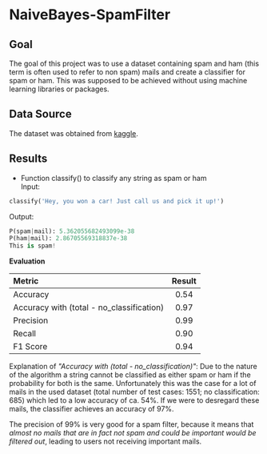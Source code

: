 # NaiveBayes-SpamFilter

## Goal
The goal of this project was to use a dataset containing spam and ham (this term is often used to refer to non spam) mails and create a classifier for spam or ham.
This was supposed to be achieved without using machine learning libraries or packages.

## Data Source
The dataset was obtained from [kaggle](https://www.kaggle.com/datasets/venky73/spam-mails-dataset).

## Results
* Function classify() to classify any string as spam or ham  
Input:
```py
classify('Hey, you won a car! Just call us and pick it up!')
```
Output:
```py
P(spam|mail): 5.362055682493099e-38
P(ham|mail): 2.86705569318837e-38
This is spam!
```

**Evaluation**

| Metric | Result |
| :--- | :----: |
| Accuracy | 0.54 |
| Accuracy with (total - no_classification) | 0.97 |
| Precision | 0.99 |
| Recall | 0.90 |
| F1 Score | 0.94 |

Explanation of *"Accuracy with (total - no_classification)"*:
Due to the nature of the algorithm a string cannot be classified as either spam or ham if the probability for both is the same.
Unfortunately this was the case for a lot of mails in the used dataset (total number of test cases: 1551; no classification: 685) which led to a low accuracy of ca. 54%.
If we were to desregard these mails, the classifier achieves an accuracy of 97%.

The precision of 99% is very good for a spam filter, because it means that *almost no mails that are in fact not spam and could be important would be filtered out*, leading to users not receiving important mails.
